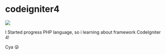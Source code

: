 # codeigniter4

 <img src="public/theme/dist/img/ci4(1).jpg">

 I Started progress PHP language, so i learning about framework CodeIgniter 4!

 Cya 😜
